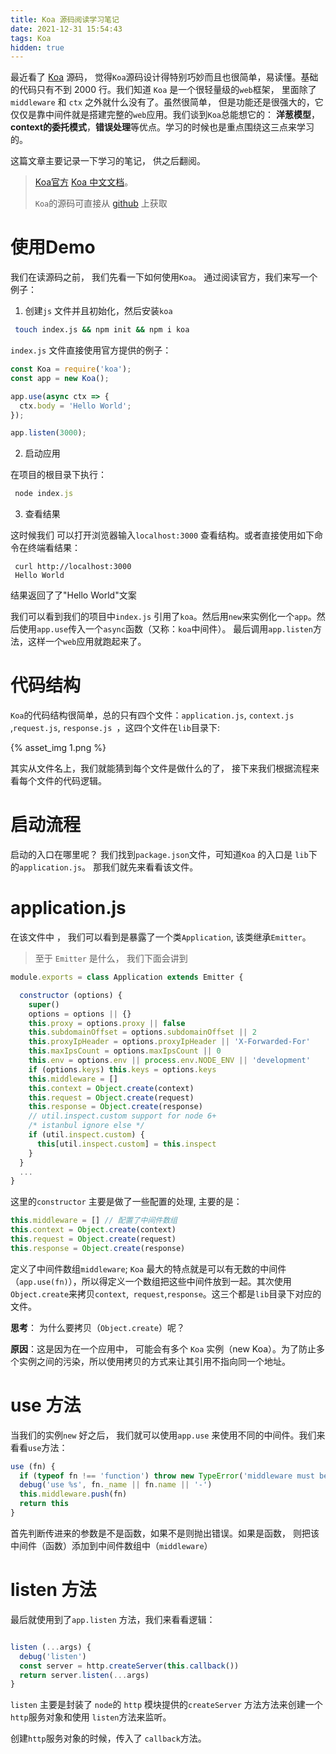 ```yaml
---
title: Koa 源码阅读学习笔记
date: 2021-12-31 15:54:43
tags: Koa
hidden: true
---
```


最近看了 [Koa](https://koajs.com/#) 源码， 觉得`Koa`源码设计得特别巧妙而且也很简单，易读懂。基础的代码只有不到 2000 行。我们知道 `Koa` 是一个很轻量级的`web`框架， 里面除了`middleware` 和 `ctx` 之外就什么没有了。虽然很简单， 但是功能还是很强大的，它仅仅是靠中间件就是搭建完整的`web`应用。我们谈到`Koa`总能想它的： **洋葱模型**， **context的委托模式**，**错误处理**等优点。学习的时候也是重点围绕这三点来学习的。

这篇文章主要记录一下学习的笔记， 供之后翻阅。

> [Koa官方](https://koajs.com/#)  [Koa  中文文档](https://koa.bootcss.com/)。
>
> `Koa`的源码可直接从 [github](https://github.com/koajs/koa) 上获取



<!--more-->

# 使用Demo

我们在读源码之前， 我们先看一下如何使用`Koa`。 通过阅读官方，我们来写一个例子：

1. 创建`js` 文件并且初始化，然后安装`koa`

```bash
 touch index.js && npm init && npm i koa
```

`index.js` 文件直接使用官方提供的例子：

```javascript
const Koa = require('koa');
const app = new Koa();

app.use(async ctx => {
  ctx.body = 'Hello World';
});

app.listen(3000);
```



2. 启动应用

在项目的根目录下执行： 

   ```js
    node index.js
   ```

   


3. 查看结果


这时候我们 可以打开浏览器输入`localhost:3000` 查看结构。或者直接使用如下命令在终端看结果：

   ```
    curl http://localhost:3000
    Hello World
   ```

   结果返回了了"Hello World"文案

   


我们可以看到我们的项目中`index.js` 引用了`koa`。然后用`new`来实例化一个`app`。然后使用`app.use`传入一个`async`函数（又称：`koa`中间件）。 最后调用`app.listen`方法，这样一个`web`应用就跑起来了。

# 代码结构

`Koa`的代码结构很简单，总的只有四个文件：`application.js`,  `context.js`   ,`request.js`,  `response.js `，这四个文件在`lib`目录下:

{% asset_img 1.png %}

其实从文件名上，我们就能猜到每个文件是做什么的了， 接下来我们根据流程来看每个文件的代码逻辑。



# 启动流程

启动的入口在哪里呢？ 我们找到`package.json`文件，可知道`Koa` 的入口是 `lib`下的`application.js`。 那我们就先来看看该文件。

# application.js

在该文件中 ， 我们可以看到是暴露了一个类`Application`, 该类继承`Emitter`。

> 至于 `Emitter` 是什么， 我们下面会讲到

```javascript
module.exports = class Application extends Emitter {

  constructor (options) {
    super()
    options = options || {}
    this.proxy = options.proxy || false
    this.subdomainOffset = options.subdomainOffset || 2
    this.proxyIpHeader = options.proxyIpHeader || 'X-Forwarded-For'
    this.maxIpsCount = options.maxIpsCount || 0
    this.env = options.env || process.env.NODE_ENV || 'development'
    if (options.keys) this.keys = options.keys
    this.middleware = [] 
    this.context = Object.create(context)
    this.request = Object.create(request)
    this.response = Object.create(response)
    // util.inspect.custom support for node 6+
    /* istanbul ignore else */
    if (util.inspect.custom) {
      this[util.inspect.custom] = this.inspect
    }
  }
  ...
}
```

这里的`constructor`  主要是做了一些配置的处理, 主要的是： 

```javascript
this.middleware = [] // 配置了中间件数组
this.context = Object.create(context)
this.request = Object.create(request)
this.response = Object.create(response)
```

定义了中间件数组`middleware`; `Koa` 最大的特点就是可以有无数的中间件（`app.use(fn)`），所以得定义一个数组把这些中间件放到一起。其次使用`Object.create`来拷贝`context`,` request`,`response`。这三个都是`lib`目录下对应的文件。

**思考**： 为什么要拷贝（`Object.create`）呢？

**原因**：这是因为在一个应用中， 可能会有多个 `Koa` 实例（new Koa）。为了防止多个实例之间的污染，所以使用拷贝的方式来让其引用不指向同一个地址。

# use 方法

当我们的实例`new` 好之后， 我们就可以使用`app.use` 来使用不同的中间件。我们来看看`use`方法：

```javascript
use (fn) {
  if (typeof fn !== 'function') throw new TypeError('middleware must be a function!')
  debug('use %s', fn._name || fn.name || '-')
  this.middleware.push(fn)
  return this
}
```

首先判断传进来的参数是不是函数，如果不是则抛出错误。如果是函数， 则把该中间件（函数）添加到中间件数组中（`middleware`）

# listen 方法

 最后就使用到了`app.listen` 方法，我们来看看逻辑：

```javascript

listen (...args) {
  debug('listen')
  const server = http.createServer(this.callback())
  return server.listen(...args)
}
```

`listen` 主要是封装了 `node`的 `http` 模块提供的`createServer` 方法方法来创建一个`http`服务对象和使用 `listen`方法来监听。

创建`http`服务对象的时候，传入了 `callback`方法。
